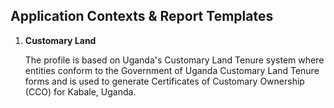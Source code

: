 ## Application Contexts & Report Templates

1. **Customary Land**
	
	The profile is based on Uganda's Customary Land Tenure system where entities conform to the Government of Uganda Customary Land Tenure forms and is used to generate Certificates of Customary Ownership (CCO) for Kabale, Uganda. 
